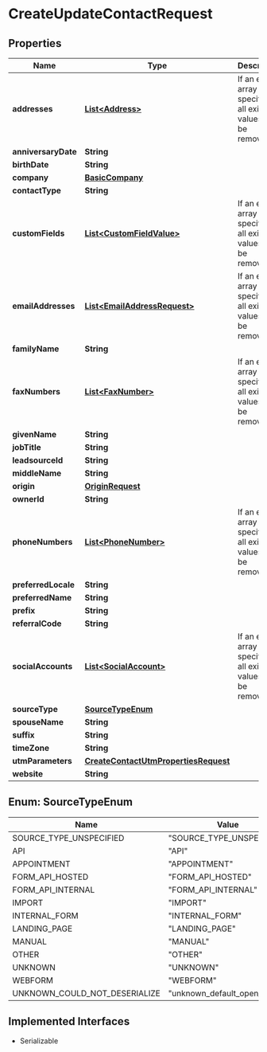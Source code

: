 

# CreateUpdateContactRequest


## Properties

| Name | Type | Description | Notes |
|------------ | ------------- | ------------- | -------------|
|**addresses** | [**List&lt;Address&gt;**](Address.md) | If an empty array is specified, all existing values will be removed. |  [optional] |
|**anniversaryDate** | **String** |  |  [optional] |
|**birthDate** | **String** |  |  [optional] |
|**company** | [**BasicCompany**](BasicCompany.md) |  |  [optional] |
|**contactType** | **String** |  |  [optional] |
|**customFields** | [**List&lt;CustomFieldValue&gt;**](CustomFieldValue.md) | If an empty array is specified, all existing values will be removed. |  [optional] |
|**emailAddresses** | [**List&lt;EmailAddressRequest&gt;**](EmailAddressRequest.md) | If an empty array is specified, all existing values will be removed. |  [optional] |
|**familyName** | **String** |  |  [optional] |
|**faxNumbers** | [**List&lt;FaxNumber&gt;**](FaxNumber.md) | If an empty array is specified, all existing values will be removed. |  [optional] |
|**givenName** | **String** |  |  [optional] |
|**jobTitle** | **String** |  |  [optional] |
|**leadsourceId** | **String** |  |  [optional] |
|**middleName** | **String** |  |  [optional] |
|**origin** | [**OriginRequest**](OriginRequest.md) |  |  [optional] |
|**ownerId** | **String** |  |  [optional] |
|**phoneNumbers** | [**List&lt;PhoneNumber&gt;**](PhoneNumber.md) | If an empty array is specified, all existing values will be removed. |  [optional] |
|**preferredLocale** | **String** |  |  [optional] |
|**preferredName** | **String** |  |  [optional] |
|**prefix** | **String** |  |  [optional] |
|**referralCode** | **String** |  |  [optional] |
|**socialAccounts** | [**List&lt;SocialAccount&gt;**](SocialAccount.md) | If an empty array is specified, all existing values will be removed. |  [optional] |
|**sourceType** | [**SourceTypeEnum**](#SourceTypeEnum) |  |  [optional] |
|**spouseName** | **String** |  |  [optional] |
|**suffix** | **String** |  |  [optional] |
|**timeZone** | **String** |  |  [optional] |
|**utmParameters** | [**CreateContactUtmPropertiesRequest**](CreateContactUtmPropertiesRequest.md) |  |  [optional] |
|**website** | **String** |  |  [optional] |



## Enum: SourceTypeEnum

| Name | Value |
|---- | -----|
| SOURCE_TYPE_UNSPECIFIED | &quot;SOURCE_TYPE_UNSPECIFIED&quot; |
| API | &quot;API&quot; |
| APPOINTMENT | &quot;APPOINTMENT&quot; |
| FORM_API_HOSTED | &quot;FORM_API_HOSTED&quot; |
| FORM_API_INTERNAL | &quot;FORM_API_INTERNAL&quot; |
| IMPORT | &quot;IMPORT&quot; |
| INTERNAL_FORM | &quot;INTERNAL_FORM&quot; |
| LANDING_PAGE | &quot;LANDING_PAGE&quot; |
| MANUAL | &quot;MANUAL&quot; |
| OTHER | &quot;OTHER&quot; |
| UNKNOWN | &quot;UNKNOWN&quot; |
| WEBFORM | &quot;WEBFORM&quot; |
| UNKNOWN_COULD_NOT_DESERIALIZE | &quot;unknown_default_open_api&quot; |


## Implemented Interfaces

* Serializable

